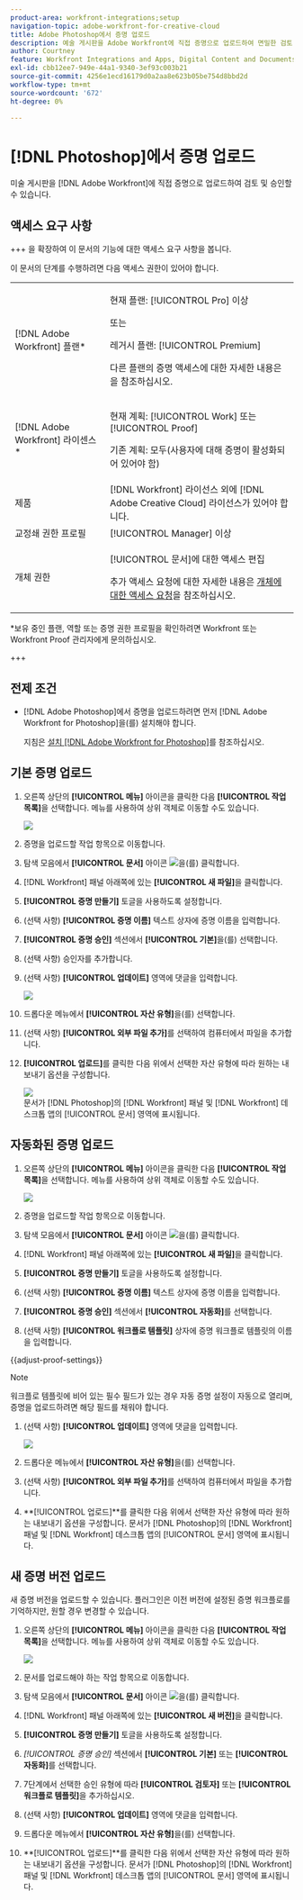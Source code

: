 ```yaml
---
product-area: workfront-integrations;setup
navigation-topic: adobe-workfront-for-creative-cloud
title: Adobe Photoshop에서 증명 업로드
description: 예술 게시판을 Adobe Workfront에 직접 증명으로 업로드하여 면밀한 검토 및 승인을 받을 수 있습니다.
author: Courtney
feature: Workfront Integrations and Apps, Digital Content and Documents
exl-id: cbb12ee7-949e-44a1-9340-3ef93c003b21
source-git-commit: 4256e1ecd16179d0a2aa8e623b05be754d8bbd2d
workflow-type: tm+mt
source-wordcount: '672'
ht-degree: 0%

---
```


# [!DNL Photoshop]에서 증명 업로드

미술 게시판을 [!DNL Adobe Workfront]에 직접 증명으로 업로드하여 검토 및 승인할 수 있습니다.

## 액세스 요구 사항

+++ 을 확장하여 이 문서의 기능에 대한 액세스 요구 사항을 봅니다.

이 문서의 단계를 수행하려면 다음 액세스 권한이 있어야 합니다.

<table style="table-layout:auto"> 
 <col> 
 <col> 
 <tbody> 
  <tr> 
   <td role="rowheader">[!DNL Adobe Workfront] 플랜*</td> 
   <td> <p>현재 플랜: [!UICONTROL Pro] 이상</p> <p>또는</p> <p>레거시 플랜: [!UICONTROL Premium]</p> <p>다른 플랜의 증명 액세스에 대한 자세한 내용은 을 참조하십시오.</p> </td> 
  </tr> 
  <tr> 
   <td role="rowheader">[!DNL Adobe Workfront] 라이센스*</td> 
   <td> <p>현재 계획: [!UICONTROL Work] 또는 [!UICONTROL Proof]</p> <p>기존 계획: 모두(사용자에 대해 증명이 활성화되어 있어야 함)</p> </td> 
  </tr> 
  <tr> 
   <td role="rowheader">제품</td> 
   <td>[!DNL Workfront] 라이선스 외에 [!DNL Adobe Creative Cloud] 라이선스가 있어야 합니다.</td> 
  </tr> 
  <tr> 
   <td role="rowheader">교정쇄 권한 프로필 </td> 
   <td>[!UICONTROL Manager] 이상</td> 
  </tr> 
  <tr> 
   <td role="rowheader">개체 권한</td> 
   <td> <p>[!UICONTROL 문서]에 대한 액세스 편집</p> <p>추가 액세스 요청에 대한 자세한 내용은 <a href="../../workfront-basics/grant-and-request-access-to-objects/request-access.md" class="MCXref xref">개체에 대한 액세스 요청</a>을 참조하십시오.</p> </td> 
  </tr> 
 </tbody> 
</table>

&#42;보유 중인 플랜, 역할 또는 증명 권한 프로필을 확인하려면 Workfront 또는 Workfront Proof 관리자에게 문의하십시오.

+++

## 전제 조건

* [!DNL Adobe Photoshop]에서 증명을 업로드하려면 먼저 [!DNL Adobe Workfront for Photoshop]을(를) 설치해야 합니다.

  지침은 [설치 [!DNL Adobe Workfront for Photoshop]](../../workfront-integrations-and-apps/adobe-workfront-for-creative-cloud/wf-cc-install-ps.md)를 참조하십시오.

## 기본 증명 업로드

1. 오른쪽 상단의 **[!UICONTROL 메뉴]** 아이콘을 클릭한 다음 **[!UICONTROL 작업 목록]**&#x200B;을 선택합니다. 메뉴를 사용하여 상위 객체로 이동할 수도 있습니다.

   ![](assets/go-back-to-work-list-350x314.png)

1. 증명을 업로드할 작업 항목으로 이동합니다.
1. 탐색 모음에서 **[!UICONTROL 문서]** 아이콘 ![](assets/documents.png)을(를) 클릭합니다.
1. [!DNL Workfront] 패널 아래쪽에 있는 **[!UICONTROL 새 파일]**&#x200B;을 클릭합니다.
1. **[!UICONTROL 증명 만들기]** 토글을 사용하도록 설정합니다.
1. (선택 사항) **[!UICONTROL 증명 이름]** 텍스트 상자에 증명 이름을 입력합니다.
1. **[!UICONTROL 증명 승인]** 섹션에서 **[!UICONTROL 기본]**&#x200B;을(를) 선택합니다.
1. (선택 사항) 승인자를 추가합니다.
1. (선택 사항) **[!UICONTROL 업데이트]** 영역에 댓글을 입력합니다.

   ![](assets/add-comment.png)

1. 드롭다운 메뉴에서 **[!UICONTROL 자산 유형]**&#x200B;을(를) 선택합니다.

1. (선택 사항) **[!UICONTROL 외부 파일 추가]**&#x200B;를 선택하여 컴퓨터에서 파일을 추가합니다.
1. **[!UICONTROL 업로드]**&#x200B;를 클릭한 다음 위에서 선택한 자산 유형에 따라 원하는 내보내기 옵션을 구성합니다.

   ![](assets/plugin-files-350x307.png)\
   문서가 [!DNL Photoshop]의 [!DNL Workfront] 패널 및 [!DNL Workfront] 데스크톱 앱의 [!UICONTROL 문서] 영역에 표시됩니다.


## 자동화된 증명 업로드

1. 오른쪽 상단의 **[!UICONTROL 메뉴]** 아이콘을 클릭한 다음 **[!UICONTROL 작업 목록]**&#x200B;을 선택합니다. 메뉴를 사용하여 상위 객체로 이동할 수도 있습니다.

   ![](assets/go-back-to-work-list-350x314.png)

1. 증명을 업로드할 작업 항목으로 이동합니다.
1. 탐색 모음에서 **[!UICONTROL 문서]** 아이콘 ![](assets/documents.png)을(를) 클릭합니다.

1. [!DNL Workfront] 패널 아래쪽에 있는 **[!UICONTROL 새 파일]**&#x200B;을 클릭합니다.
1. **[!UICONTROL 증명 만들기]** 토글을 사용하도록 설정합니다.
1. (선택 사항) **[!UICONTROL 증명 이름]** 텍스트 상자에 증명 이름을 입력합니다.
1. **[!UICONTROL 증명 승인]** 섹션에서 **[!UICONTROL 자동화]**&#x200B;를 선택합니다.
1. (선택 사항) **[!UICONTROL 워크플로 템플릿]** 상자에 증명 워크플로 템플릿의 이름을 입력합니다.

{{adjust-proof-settings}}

>[!NOTE]
>
> 워크플로 템플릿에 비어 있는 필수 필드가 있는 경우 자동 증명 설정이 자동으로 열리며, 증명을 업로드하려면 해당 필드를 채워야 합니다.


1. (선택 사항) **[!UICONTROL 업데이트]** 영역에 댓글을 입력합니다.

   ![](assets/add-comment-automated-approval.png)

1. 드롭다운 메뉴에서 **[!UICONTROL 자산 유형]**&#x200B;을(를) 선택합니다.
1. (선택 사항) **[!UICONTROL 외부 파일 추가]**&#x200B;를 선택하여 컴퓨터에서 파일을 추가합니다.
1. **[!UICONTROL 업로드]**를 클릭한 다음 위에서 선택한 자산 유형에 따라 원하는 내보내기 옵션을 구성합니다.
문서가 [!DNL Photoshop]의 [!DNL Workfront] 패널 및 [!DNL Workfront] 데스크톱 앱의 [!UICONTROL 문서] 영역에 표시됩니다.

## 새 증명 버전 업로드

새 증명 버전을 업로드할 수 있습니다. 플러그인은 이전 버전에 설정된 증명 워크플로를 기억하지만, 원할 경우 변경할 수 있습니다.

1. 오른쪽 상단의 **[!UICONTROL 메뉴]** 아이콘을 클릭한 다음 **[!UICONTROL 작업 목록]**&#x200B;을 선택합니다. 메뉴를 사용하여 상위 객체로 이동할 수도 있습니다.

   ![](assets/go-back-to-work-list-350x314.png)

1. 문서를 업로드해야 하는 작업 항목으로 이동합니다.
1. 탐색 모음에서 **[!UICONTROL 문서]** 아이콘 ![](assets/documents.png)을(를) 클릭합니다.

1. [!DNL Workfront] 패널 아래쪽에 있는 **[!UICONTROL 새 버전]**&#x200B;을 클릭합니다.
1. **[!UICONTROL 증명 만들기]** 토글을 사용하도록 설정합니다.

1. *[!UICONTROL *증명 승인]** 섹션에서 **[!UICONTROL 기본]** 또는 **[!UICONTROL 자동화]**&#x200B;를 선택합니다.

1. 7단계에서 선택한 승인 유형에 따라 **[!UICONTROL 검토자]** 또는 **[!UICONTROL 워크플로 템플릿]**&#x200B;을 추가하십시오.

1. (선택 사항) **[!UICONTROL 업데이트]** 영역에 댓글을 입력합니다.
1. 드롭다운 메뉴에서 **[!UICONTROL 자산 유형]**&#x200B;을(를) 선택합니다.
1. **[!UICONTROL 업로드]**를 클릭한 다음 위에서 선택한 자산 유형에 따라 원하는 내보내기 옵션을 구성합니다.
문서가 [!DNL Photoshop]의 [!DNL Workfront] 패널 및 [!DNL Workfront] 데스크톱 앱의 [!UICONTROL 문서] 영역에 표시됩니다.
